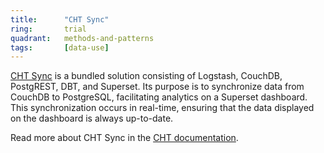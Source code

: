 ```yaml
---
title:      "CHT Sync"
ring:       trial
quadrant:   methods-and-patterns
tags:       [data-use]
---
```


[CHT Sync](https://github.com/medic/cht-sync) is a bundled solution consisting of Logstash, CouchDB, PostgREST, DBT, and Superset. Its purpose is to synchronize data from CouchDB to PostgreSQL, facilitating analytics on a Superset dashboard. 
This synchronization occurs in real-time, ensuring that the data displayed on the dashboard is always up-to-date.

Read more about CHT Sync in the [CHT documentation](https://docs.communityhealthtoolkit.org/core/overview/data-flows-for-analytics/cht-sync/).